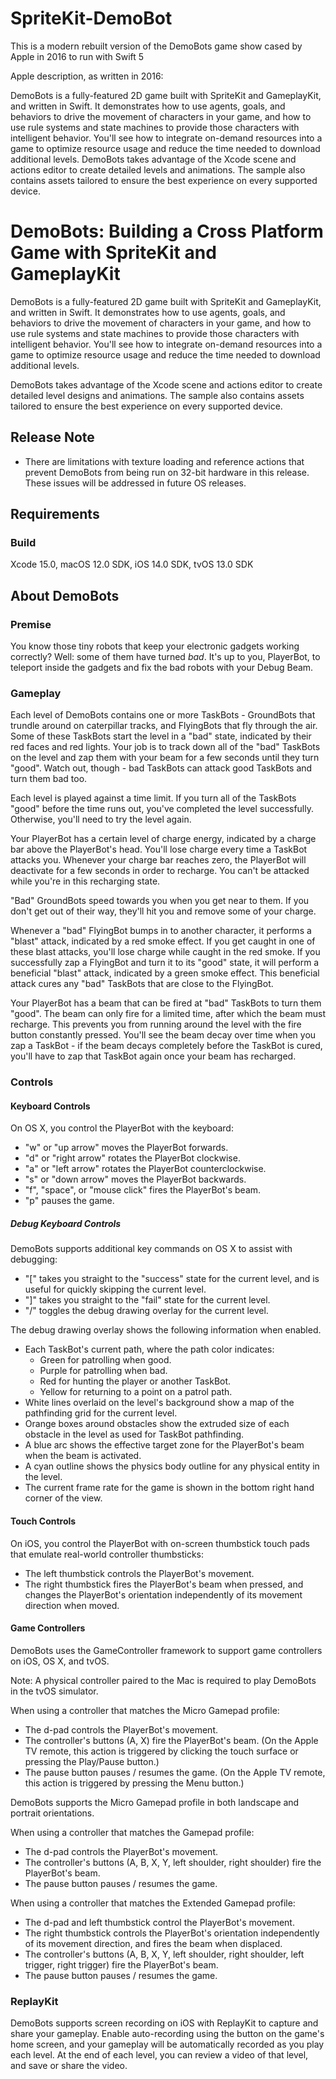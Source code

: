 # SpriteKit-DemoBot

<p>This is a modern rebuilt version of the DemoBots game show cased by Apple in 2016 to run with Swift 5</p>

<p>Apple description, as written in 2016:</p>
DemoBots is a fully-featured 2D game built with SpriteKit and GameplayKit, and written in Swift. It demonstrates how to use agents, goals, and behaviors to drive the movement of characters in your game, and how to use rule systems and state machines to provide those characters with intelligent behavior. You'll see how to integrate on-demand resources into a game to optimize resource usage and reduce the time needed to download additional levels. DemoBots takes advantage of the Xcode scene and actions editor to create detailed levels and animations. The sample also contains assets tailored to ensure the best experience on every supported device.

# DemoBots: Building a Cross Platform Game with SpriteKit and GameplayKit

DemoBots is a fully-featured 2D game built with SpriteKit and GameplayKit, and written in Swift. It demonstrates how to use agents, goals, and behaviors to drive the movement of characters in your game, and how to use rule systems and state machines to provide those characters with intelligent behavior. You'll see how to integrate on-demand resources into a game to optimize resource usage and reduce the time needed to download additional levels.

DemoBots takes advantage of the Xcode scene and actions editor to create detailed level designs and animations. The sample also contains assets tailored to ensure the best experience on every supported device.

## Release Note

- There are limitations with texture loading and reference actions that prevent DemoBots from being run on 32-bit hardware in this release. These issues will be addressed in future OS releases.

## Requirements

### Build

Xcode 15.0, macOS 12.0 SDK, iOS 14.0 SDK, tvOS 13.0 SDK

## About DemoBots

### Premise

You know those tiny robots that keep your electronic gadgets working correctly? Well: some of them have turned *bad*. It's up to you, PlayerBot, to teleport inside the gadgets and fix the bad robots with your Debug Beam.

### Gameplay

Each level of DemoBots contains one or more TaskBots - GroundBots that trundle around on caterpillar tracks, and FlyingBots that fly through the air. Some of these TaskBots start the level in a "bad" state, indicated by their red faces and red lights. Your job is to track down all of the "bad" TaskBots on the level and zap them with your beam for a few seconds until they turn "good". Watch out, though - bad TaskBots can attack good TaskBots and turn them bad too.

Each level is played against a time limit. If you turn all of the TaskBots "good" before the time runs out, you've completed the level successfully. Otherwise, you'll need to try the level again.

Your PlayerBot has a certain level of charge energy, indicated by a charge bar above the PlayerBot's head. You'll lose charge every time a TaskBot attacks you. Whenever your charge bar reaches zero, the PlayerBot will deactivate for a few seconds in order to recharge. You can't be attacked while you're in this recharging state.

"Bad" GroundBots speed towards you when you get near to them. If you don't get out of their way, they'll hit you and remove some of your charge.

Whenever a "bad" FlyingBot bumps in to another character, it performs a "blast" attack, indicated by a red smoke effect. If you get caught in one of these blast attacks, you'll lose charge while caught in the red smoke. If you successfully zap a FlyingBot and turn it to its "good" state, it will perform a beneficial "blast" attack, indicated by a green smoke effect. This beneficial attack cures any "bad" TaskBots that are close to the FlyingBot.

Your PlayerBot has a beam that can be fired at "bad" TaskBots to turn them "good". The beam can only fire for a limited time, after which the beam must recharge. This prevents you from running around the level with the fire button constantly pressed. You'll see the beam decay over time when you zap a TaskBot - if the beam decays completely before the TaskBot is cured, you'll have to zap that TaskBot again once your beam has recharged.

### Controls

#### Keyboard Controls

On OS X, you control the PlayerBot with the keyboard:

- "w" or "up arrow" moves the PlayerBot forwards.
- "d" or "right arrow" rotates the PlayerBot clockwise.
- "a" or "left arrow" rotates the PlayerBot counterclockwise.
- "s" or "down arrow" moves the PlayerBot backwards.
- "f", "space", or "mouse click" fires the PlayerBot's beam.
- "p" pauses the game.

##### Debug Keyboard Controls

DemoBots supports additional key commands on OS X to assist with debugging:

- "[" takes you straight to the "success" state for the current level, and is useful for quickly skipping the current level.
- "]" takes you straight to the "fail" state for the current level.
- "/" toggles the debug drawing overlay for the current level.

The debug drawing overlay shows the following information when enabled.

- Each TaskBot's current path, where the path color indicates:
	- Green for patrolling when good.
	- Purple for patrolling when bad.
	- Red for hunting the player or another TaskBot.
	- Yellow for returning to a point on a patrol path.
- White lines overlaid on the level's background show a map of the pathfinding grid for the current level.
- Orange boxes around obstacles show the extruded size of each obstacle in the level as used for TaskBot pathfinding.
- A blue arc shows the effective target zone for the PlayerBot's beam when the beam is activated.
- A cyan outline shows the physics body outline for any physical entity in the level.
- The current frame rate for the game is shown in the bottom right hand corner of the view.

#### Touch Controls

On iOS, you control the PlayerBot with on-screen thumbstick touch pads that emulate real-world controller thumbsticks:

- The left thumbstick controls the PlayerBot's movement.
- The right thumbstick fires the PlayerBot's beam when pressed, and changes the PlayerBot's orientation independently of its movement direction when moved.

#### Game Controllers

DemoBots uses the GameController framework to support game controllers on iOS, OS X, and tvOS.

Note: A physical controller paired to the Mac is required to play DemoBots in the tvOS simulator.

When using a controller that matches the Micro Gamepad profile:

- The d-pad controls the PlayerBot's movement.
- The controller's buttons (A, X) fire the PlayerBot's beam. (On the Apple TV remote, this action is triggered by clicking the touch surface or pressing the Play/Pause button.)
- The pause button pauses / resumes the game. (On the Apple TV remote, this action is triggered by pressing the Menu button.)

DemoBots supports the Micro Gamepad profile in both landscape and portrait orientations.

When using a controller that matches the Gamepad profile:

- The d-pad controls the PlayerBot's movement.
- The controller's buttons (A, B, X, Y, left shoulder, right shoulder) fire the PlayerBot's beam.
- The pause button pauses / resumes the game.

When using a controller that matches the Extended Gamepad profile:

- The d-pad and left thumbstick control the PlayerBot's movement.
- The right thumbstick controls the PlayerBot's orientation independently of its movement direction, and fires the beam when displaced.
- The controller's buttons (A, B, X, Y, left shoulder, right shoulder, left trigger, right trigger) fire the PlayerBot's beam.
- The pause button pauses / resumes the game.

### ReplayKit

DemoBots supports screen recording on iOS with ReplayKit to capture and share your gameplay. Enable auto-recording using the button on the game's home screen, and your gameplay will be automatically recorded as you play each level. At the end of each level, you can review a video of that level, and save or share the video.
